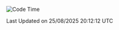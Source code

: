 <!--START_SECTION:waka-->
![Code Time](http://img.shields.io/badge/Code%20Time-5%2C306%20hrs%2052%20mins-blue)


 Last Updated on 25/08/2025 20:12:12 UTC
<!--END_SECTION:waka-->
